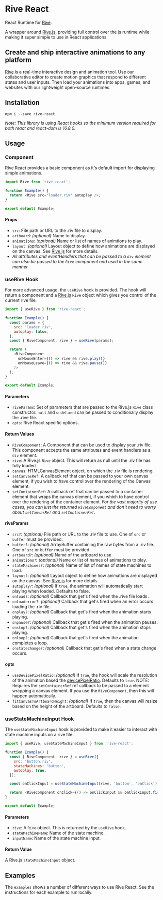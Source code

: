 # Rive React

React Runtime for [Rive](https://rive.app).

A wrapper around [Rive.js](https://github.com/rive-app/rive-wasm), providing full control over the js runtime while making it super simple to use in React applications.

## Create and ship interactive animations to any platform

[Rive](https://rive.app) is a real-time interactive design and animation tool. Use our collaborative editor to create motion graphics that respond to different states and user inputs. Then load your animations into apps, games, and websites with our lightweight open-source runtimes.

## Installation

```
npm i --save rive-react
```

_Note: This library is using React hooks so the minimum version required for both react and react-dom is 16.8.0._

## Usage

### Component

Rive React provides a basic component as it's default import for displaying simple animations.

```js
import Rive from 'rive-react';

function Example() {
  return <Rive src="loader.riv" autoplay />;
}

export default Example;
```

#### Props

- `src`: File path or URL to the .riv file to display.
- `artboard`: _(optional)_ Name to display.
- `animations`: _(optional)_ Name or list of names of animtions to play.
- `layout`: _(optional)_ Layout object to define how animations are displayed on the canvas. See [Rive.js](https://github.com/rive-app/rive-wasm#layout) for more details.
- _All attributes and eventHandlers that can be passed to a `div` element can also be passed to the `Rive` component and used in the same manner._

### useRive Hook

For more advanced usage, the `useRive` hook is provided. The hook will return a component and a [Rive.js](https://github.com/rive-app/rive-wasm) `Rive` object which gives you control of the current rive file.

```js
import { useRive } from 'rive-react';

function Example() {
  const params = {
    src: 'loader.riv',
    autoplay: false,
  };
  const { RiveComponent, rive } = useRive(params);

  return (
    <RiveComponent
      onMouseEnter={() => rive && rive.play()}
      onMouseLeave={() => rive && rive.pause()}
    />
  );
}

export default Example;
```

#### Parameters

- `riveParams`: Set of parameters that are passed to the Rive.js `Rive` class constructor. `null` and `undefined` can be passed to conditionally display the .rive file.
- `opts`: Rive React specific options.

#### Return Values

- `RiveComponent`: A Component that can be used to display your .riv file. This component accepts the same attributes and event handlers as a `div` element.
- `rive`: A Rive.js `Rive` object. This will return as null until the .riv file has fully loaded.
- `canvas`: HTMLCanvasElement object, on which the .riv file is rendering.
- `setCanvasRef`: A callback ref that can be passed to your own canvas element, if you wish to have control over the rendering of the Canvas element.
- `setContainerRef`: A callback ref that can be passed to a container element that wraps the canvas element, if you which to have control over the rendering of the container element.
  _For the vast majority of use cases, you can just the returned `RiveComponent` and don't need to worry about `setCanvasRef` and `setContainerRef`._

#### riveParams

- `src?`: _(optional)_ File path or URL to the .riv file to use. One of `src` or `buffer` must be provided.
- `buffer?`: _(optional)_ ArrayBuffer containing the raw bytes from a .riv file. One of `src` or `buffer` must be provided.
- `artboard?`: _(optional)_ Name of the artboard to use.
- `animations?`: _(optional)_ Name or list of names of animations to play.
- `stateMachines?`: _(optional)_ Name of list of names of state machines to load.
- `layout?`: _(optional)_ Layout object to define how animations are displayed on the canvas. See [Rive.js](https://github.com/rive-app/rive-wasm#layout) for more details.
- `autoplay?`: _(optional)_ If `true`, the animation will automatically start playing when loaded. Defaults to false.
- `onload?`: _(optional)_ Callback that get's fired when the .rive file loads .
- `onloaderror?`: _(optional)_ Callback that get's fired when an error occurs loading the .riv file.
- `onplay?`: _(optional)_ Callback that get's fired when the animation starts playing.
- `onpause?`: _(optional)_ Callback that get's fired when the animation pauses.
- `onstop?`: _(optional)_ Callback that get's fired when the animation stops playing.
- `onloop?`: _(optional)_ Callback that get's fired when the animation completes a loop.
- `onstatechange?`: _(optional)_ Callback that get's fired when a state change occurs.

#### opts

- `useDevicePixelRatio`: _(optional)_ If `true`, the hook will scale the resolution of the animation based the [devicePixelRatio](https://developer.mozilla.org/en-US/docs/Web/API/Window/devicePixelRatio). Defaults to `true`. NOTE: Requires the `setContainerRef` ref callback to be passed to a element wrapping a canvas element. If you use the `RiveComponent`, then this will happen automatically.
- `fitCanvasToArtboardHeight`: _(optional)_ If `true`, then the canvas will resize based on the height of the artboard. Defaults to `false`.

### useStateMachineInput Hook

The `useStateMachineInput` hook is provided to make it easier to interact with state machine inputs on a rive file.

```js
import { useRive, useStateMachineInput } from 'rive-react';

function Example() {
  const { RiveComponent, rive } = useRive({
    src: 'button.riv',
    stateMachines: 'button',
    autoplay: true,
  });

  const onClickInput = useStateMachineInput(rive, 'button', 'onClick');

  return <RiveComponent onClick={() => onClickInput && onClickInput.fire())} />;
}

export default Example;
```

#### Parameters

- `rive`: A `Rive` object. This is returned by the `useRive` hook.
- `stateMachineName`: Name of the state machine.
- `inputName`: Name of the state machine input.

#### Return Value

A Rive.js `stateMachineInput` object.

## Examples

The `examples` shows a number of different ways to use Rive React. See the instructions for each example to run locally.
